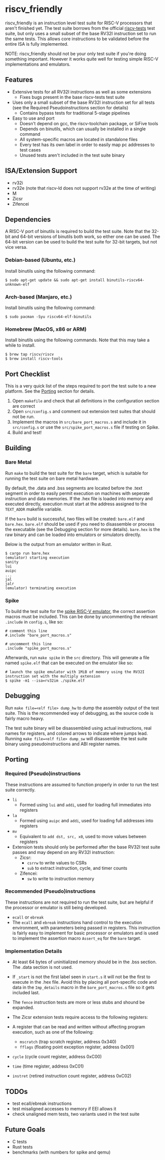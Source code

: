 # riscv_friendly

riscv_friendly is an instruction level test suite for RISC-V processors that aren't finished yet. The test suite borrows from the official [riscv-tests](https://github.com/riscv-software-src/riscv-tests) test suite, but only uses a small subset of the base RV32I instruction set to run the same tests. This allows core instructions to be validated before the entire ISA is fully implemented.
  
NOTE: riscv_friendly should not be your only test suite if you're doing something important. However it works quite well for testing simple RISC-V implementations and emulators.

## Features
 - Extensive tests for all RV32I instructions as well as some extensions
    - Fixes bugs present in the base riscv-tests test suite
 - Uses only a small subset of the base RV32I instruction set for all tests (see the Required Pseudoinstructions section for details)
    - Contains bypass tests for traditional 5-stage pipelines
 - Easy to use and port
    - Doesn't depend on gcc, the riscv-toolchain package, or SiFive tools
    - Depends on binutils, which can usually be installed in a single command
    - All system-specific macros are located in standalone files
    - Every test has its own label in order to easily map pc addresses to test cases
    - Unused tests aren't included in the test suite binary

## ISA/Extension Support
 - rv32i
 - rv32e (note that riscv-ld does not support rv32e at the time of writing)
 - M
 - Zicsr
 - Zifencei

## Dependencies
A RISC-V port of binutils is required to build the test suite. Note that the 32-bit and 64-bit versions of binutils both work, so either one can be used. The 64-bit version can be used to build the test suite for 32-bit targets, but not vice versa.
 
### Debian-based (Ubuntu, etc.)
Install binutils using the following command:
```
$ sudo apt-get update && sudo apt-get install binutils-riscv64-unknown-elf
```
 
### Arch-based (Manjaro, etc.)
Install binutils using the following command:
```
$ sudo pacman -Syu riscv64-elf-binutils
```
 
### Homebrew (MacOS, x86 or ARM)
Install binutils using the following commands. Note that this may take a while to install.
```
$ brew tap riscv/riscv
$ brew install riscv-tools
```

## Port Checklist
This is a very quick list of the steps required to port the test suite to a new platform. See the [Porting](#porting) section for details.
1. Open `makefile` and check that all definitions in the configuration section are correct
2. Open `src/config.s` and comment out extension test suites that should not be run.
3. Implement the macros in `src/bare_port_macros.s` and include it in `src/config.s` or use the `src/spike_port_macros.s` file if testing on Spike.
4. Build and test!

## Building
### Bare Metal
Run `make` to build the test suite for the `bare` target, which is suitable for running the test suite on bare metal hardware.
  
By default, the .data and .bss segments are located before the .text segment in order to easily permit execution on machines with seperate instruction and data memories. If the .hex file is loaded into memory and executed directly, execution must start at the address assigned to the `TEXT_ADDR` makefile variable.
  
If the `bare` build is successful, two files will be created: `bare.elf` and `bare.hex`. `bare.elf` should be used if you need to disassemble or process the executable (see the Debugging section for more details). `bare.hex` is the raw binary and can be loaded into emulators or simulators directly.
  
Below is the output from an emulator written in Rust.
```
$ cargo run bare.hex
(emulator) starting execution
sanity
lui
auipc
...
jal
jalr
(emulator) terminating execution
```

### Spike
To build the test suite for the [spike RISC-V emulator](https://github.com/riscv-software-src/riscv-isa-sim), the correct assertion macros must be included. This can be done by uncommenting the relevant `.include` in `config.s`, like so:
```
# comment this line
#.include "bare_port_macros.s"

# uncomment this line
.include "spike_port_macros.s"
```
  
Afterwards, run `make spike` in the `src` directory. This will generate a file named `spike.elf` that can be executed on the emulator like so:
```
# launch the spike emulator with 1MiB of memory using the RV32I instruction set with the multiply extension
$ spike -m1 --isa=rv32im ./spike.elf
```

## Debugging
Run `make file=<elf file> dump_hw` to dump the assembly output of the test suite. This is the recommended way of debugging, as the source code is fairly macro heavy.
  
The test suite binary will be disassembled using actual instructions, real names for registers, and colored arrows to indicate where jumps lead. Running `make file=<elf file> dump_sw` will disassemble the test suite binary using pseudoinstructions and ABI register names.

## Porting
### Required (Pseudo)instructions
These instructions are assumed to function properly in order to run the test suite correctly.
 - `li`
    - Formed using `lui` and `addi`, used for loading full immediates into registers
 - `la`
    - Formed using `auipc` and `addi`, used for loading full addresses into registers
 - `mv`
    - Equivalent to `add dst, src, x0`, used to move values between registers
 - Extension tests should only be performed after the base RV32I test suite passes and may depend on any RV32I instruction:
    - Zicsr:
       - `csrrw` to write values to CSRs
       - `sub` to extract instruction, cycle, and timer counts
    - Zifencei:
       - `sw` to write to instruction memory

### Recommended (Pseudo)instructions
These instructions are not required to run the test suite, but are helpful if the processor or emulator is still being developed.
 - `ecall` or `ebreak`
 - The `ecall` and `ebreak` instructions hand control to the execution environment, with parameters being passed in registers. This instruction is fairly easy to implement for basic processor or emulators and is used to implement the assertion macro `Assert_eq` for the `bare` target.

### Implementation Details
 - At least 64 bytes of uninitialized memory should be in the .bss section. The .data section is not used.
 - If `_start` is not the first label seen in `start.s` it will not be the first to execute in the .hex file. Avoid this by placing all port-specific code and data in the `Imp_details` macro in the `bare_port_macros.s` file so it gets included last.
 - The `fence` instruction tests are more or less stubs and shound be expanded.
  
 - The Zicsr extension tests require access to the following registers:
 - A register that can be read and written without affecting program execution, such as one of the following:
    - `mscratch` (trap scratch register, address 0x340)
    - `fflags` (floating point exception register, address 0x001)
 - `cycle` (cycle count register, address 0xC00)
 - `time` (time register, address 0xC01)
 - `instret` (retired instruction count register, address 0xC02)

## TODOs
 - test ecall/ebreak instructions
 - test misaligned accesses to memory if EEI allows it
 - check unaligned mem tests, two variants used in the test suite

## Future Goals
 - C tests
 - Rust tests
 - benchmarks (with numbers for spike and qemu)
 
